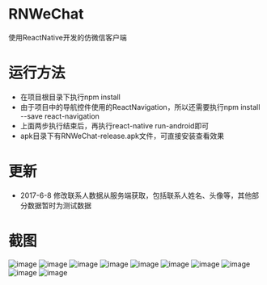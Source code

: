 # RNWeChat
使用ReactNative开发的仿微信客户端

# 运行方法
* 在项目根目录下执行npm install
* 由于项目中的导航控件使用的ReactNavigation，所以还需要执行npm install --save react-navigation
* 上面两步执行结束后，再执行react-native run-android即可
* apk目录下有RNWeChat-release.apk文件，可直接安装查看效果

# 更新
* 2017-6-8 修改联系人数据从服务端获取，包括联系人姓名、头像等，其他部分数据暂时为测试数据

# 截图
![image](https://github.com/yubo725/RNWeChat/blob/master/screenshots/5.jpg)
![image](https://github.com/yubo725/RNWeChat/blob/master/screenshots/6.jpg)
![image](https://github.com/yubo725/RNWeChat/blob/master/screenshots/7.jpg)
![image](https://github.com/yubo725/RNWeChat/blob/master/screenshots/8.jpg)
![image](https://github.com/yubo725/RNWeChat/blob/master/screenshots/1.jpg)
![image](https://github.com/yubo725/RNWeChat/blob/master/screenshots/2.jpg)
![image](https://github.com/yubo725/RNWeChat/blob/master/screenshots/3.jpg)
![image](https://github.com/yubo725/RNWeChat/blob/master/screenshots/4.jpg)
![image](https://github.com/yubo725/RNWeChat/blob/master/screenshots/9.jpg)
![image](https://github.com/yubo725/RNWeChat/blob/master/screenshots/10.jpg)
